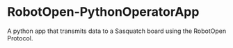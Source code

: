 RobotOpen-PythonOperatorApp
===========================

A python app that transmits data to a Sasquatch board using the RobotOpen Protocol.
